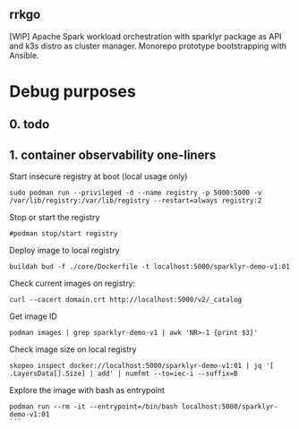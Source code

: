 ## rrkgo

[WIP] Apache Spark workload orchestration with sparklyr package as API and k3s distro as cluster manager. Monorepo prototype bootstrapping with Ansible.

# Debug purposes

## 0. todo

## 1. container observability one-liners

Start insecure registry at boot (local usage only)
```
sudo podman run --privileged -d --name registry -p 5000:5000 -v /var/lib/registry:/var/lib/registry --restart=always registry:2
```

Stop or start the registry
```
#podman stop/start registry
```

Deploy image to local registry
```
buildah bud -f ./core/Dockerfile -t localhost:5000/sparklyr-demo-v1:01
```

Check current images on registry:
```
curl --cacert domain.crt http://localhost:5000/v2/_catalog
```

Get image ID
```
podman images | grep sparklyr-demo-v1 | awk 'NR>-1 {print $3}'
```

Check image size on local registry
```
skopeo inspect docker://localhost:5000/sparklyr-demo-v1:01 | jq '[ .LayersData[].Size] | add' | numfmt --to=iec-i --suffix=B
```

Explore the image with bash as entrypoint
````
podman run --rm -it --entrypoint=/bin/bash localhost:5000/sparklyr-demo-v1:01
```


